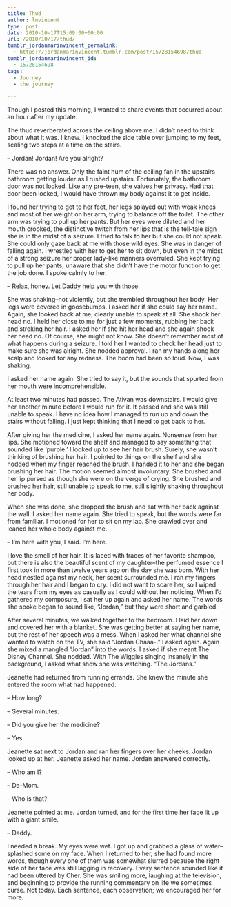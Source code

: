 ```yaml
---
title: Thud
author: lmvincent
type: post
date: 2010-10-17T15:09:00+00:00
url: /2010/10/17/thud/
tumblr_jordanmarinvincent_permalink:
  - https://jordanmarinvincent.tumblr.com/post/15728154698/thud
tumblr_jordanmarinvincent_id:
  - 15728154698
tags:
  - Journey
  - the journey

---
```

Though I posted this morning, I wanted to share events that occurred about an hour after my update.

The thud reverberated across the ceiling above me. I didn&rsquo;t need to think about what it was. I knew. I knocked the side table over jumping to my feet, scaling two steps at a time on the stairs.

&ndash; Jordan! Jordan! Are you alright?

There was no answer. Only the faint hum of the ceiling fan in the upstairs bathroom getting louder as I rushed upstairs. Fortunately, the bathroom door was not locked. Like any pre-teen, she values her privacy. Had that door been locked, I would have thrown my body against it to get inside.

I found her trying to get to her feet, her legs splayed out with weak knees and most of her weight on her arm, trying to balance off the toilet. The other arm was trying to pull up her pants. But her eyes were dilated and her mouth crooked, the distinctive twitch from her lips that is the tell-tale sign she is in the midst of a seizure. I tried to talk to her but she could not speak. She could only gaze back at me with those wild eyes. She was in danger of falling again. I wrestled with her to get her to sit down, but even in the midst of a strong seizure her proper lady-like manners overruled. She kept trying to pull up her pants, unaware that she didn&rsquo;t have the motor function to get the job done. I spoke calmly to her.

&ndash; Relax, honey. Let Daddy help you with those.

She was shaking&ndash;not violently, but she trembled throughout her body. Her legs were covered in goosebumps. I asked her if she could say her name. Again, she looked back at me, clearly unable to speak at all. She shook her head no. I held her close to me for just a few moments, rubbing her back and stroking her hair. I asked her if she hit her head and she again shook her head no. Of course, she might not know. She doesn&rsquo;t remember most of what happens during a seizure. I told her I wanted to check her head just to make sure she was alright. She nodded approval. I ran my hands along her scalp and looked for any redness. The boom had been so loud. Now, I was shaking.

I asked her name again. She tried to say it, but the sounds that spurted from her mouth were incomprehensible.

At least two minutes had passed. The Ativan was downstairs. I would give her another minute before I would run for it. It passed and she was still unable to speak. I have no idea how I managed to run up and down the stairs without falling. I just kept thinking that I need to get back to her. 

After giving her the medicine, I asked her name again. Nonsense from her lips. She motioned toward the shelf and managed to say something that sounded like &lsquo;purple.&rsquo; I looked up to see her hair brush. Surely, she wasn&rsquo;t thinking of brushing her hair. I pointed to things on the shelf and she nodded when my finger reached the brush. I handed it to her and she began brushing her hair. The motion seemed almost involuntary. She brushed and her lip pursed as though she were on the verge of crying. She brushed and brushed her hair, still unable to speak to me, still slightly shaking throughout her body.

When she was done, she dropped the brush and sat with her back against the wall. I asked her name again. She tried to speak, but the words were far from familiar. I motioned for her to sit on my lap. She crawled over and leaned her whole body against me.

&ndash; I&rsquo;m here with you, I said. I&rsquo;m here.

I love the smell of her hair. It is laced with traces of her favorite shampoo, but there is also the beautiful scent of my daughter&ndash;the perfumed essence I first took in more than twelve years ago on the day she was born. With her head nestled against my neck, her scent surrounded me. I ran my fingers through her hair and I began to cry. I did not want to scare her, so I wiped the tears from my eyes as casually as I could without her noticing. When I&rsquo;d gathered my composure, I sat her up again and asked her name. The words she spoke began to sound like, &ldquo;Jordan,&rdquo; but they were short and garbled.

After several minutes, we walked together to the bedroom. I laid her down and covered her with a blanket. She was getting better at saying her name, but the rest of her speech was a mess. When I asked her what channel she wanted to watch on the TV, she said &ldquo;Jordan Chaaa-.&rdquo; I asked again. Again she mixed a mangled &ldquo;Jordan&rdquo; into the words. I asked if she meant The Disney Channel. She nodded. With The Wiggles singing insanely in the background, I asked what show she was watching. &ldquo;The Jordans.&rdquo;

Jeanette had returned from running errands. She knew the minute she entered the room what had happened.

&ndash; How long?

&ndash; Several minutes.

&ndash; Did you give her the medicine?

&ndash; Yes.

Jeanette sat next to Jordan and ran her fingers over her cheeks. Jordan looked up at her. Jeanette asked her name. Jordan answered correctly. 

&ndash; Who am I?

&ndash; Da-Mom.

&ndash; Who is that?

Jeanette pointed at me. Jordan turned, and for the first time her face lit up with a giant smile.

&ndash; Daddy.

I needed a break. My eyes were wet. I got up and grabbed a glass of water&ndash;splashed some on my face. When I returned to her, she had found more words, though every one of them was somewhat slurred because the right side of her face was still lagging in recovery. Every sentence sounded like it had been uttered by Cher. She was smiling more, laughing at the television, and beginning to provide the running commentary on life we sometimes curse. Not today. Each sentence, each observation; we encouraged her for more.

<div class="blogger-post-footer">
  <img loading="lazy" width="1" height="1" src="https://blogger.googleusercontent.com/tracker/9039099668816362935-2198097190027127760?l=jordansjourney2.blogspot.com" alt="" />
</div>